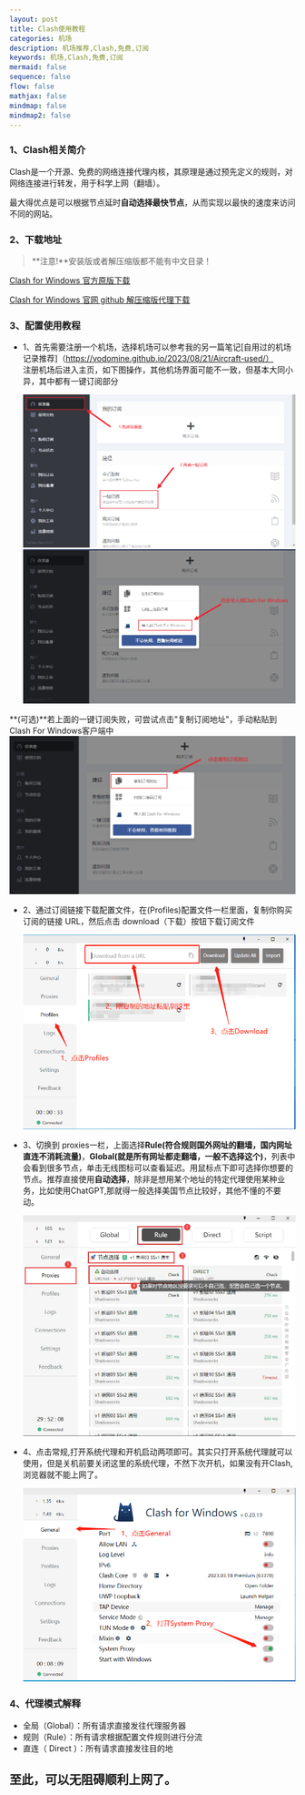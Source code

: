 ```yaml
---
layout: post
title: Clash使用教程
categories: 机场
description: 机场推荐,Clash,免费,订阅
keywords: 机场,Clash,免费,订阅
mermaid: false
sequence: false
flow: false
mathjax: false
mindmap: false
mindmap2: false
---
```


### 1、Clash相关简介

Clash是一个开源、免费的网络连接代理内核，其原理是通过预先定义的规则，对网络连接进行转发，用于科学上网（翻墙）。      

最大得优点是可以根据节点延时**自动选择最快节点**，从而实现以最快的速度来访问不同的网站。  


### 2、下载地址  

> **注意!**安装版或者解压缩版都不能有中文目录！   

[Clash for Windows 官方原版下载](https://ghproxy.com/https://github.com/Fndroid/clash_for_windows_pkg/releases/download/0.20.32/Clash.for.Windows.Setup.0.20.32.arm64.exe)

[Clash for Windows 官网 github 解压缩版代理下载](https://ghproxy.com/https://github.com/Fndroid/clash_for_windows_pkg/releases/download/0.20.32/Clash.for.Windows-0.20.32-win.7z)

### 3、配置使用教程 

- 1、首先需要注册一个机场，选择机场可以参考我的另一篇笔记[自用过的机场记录推荐]（https://vodomine.github.io/2023/08/21/Aircraft-used/）  
注册机场后进入主页，如下图操作，其他机场界面可能不一致，但基本大同小异，其中都有一键订阅部分  
    
    ![机场订阅](/images/posts/Clash/001.png)  
    ![机场订阅](/images/posts/Clash/002.png)   
    
**(可选)**若上面的一键订阅失败，可尝试点击"复制订阅地址"，手动粘贴到Clash For Windows客户端中  
    ![机场订阅](/images/posts/Clash/003.png)
    
- 2、通过订阅链接下载配置文件，在(Profiles)配置文件一栏里面，复制你购买订阅的链接 URL，然后点击 download（下载）按钮下载订阅文件  
    
    ![机场订阅](/images/posts/Clash/004.png)
    
- 3、切换到 proxies一栏，上面选择**Rule(符合规则国外网址的翻墙，国内网址直连不消耗流量)**，**Global(就是所有网址都走翻墙，一般不选择这个)**，列表中会看到很多节点，单击无线图标可以查看延迟。用鼠标点下即可选择你想要的节点。推荐直接使用**自动选择**，除非是想用某个地址的特定代理使用某种业务，比如使用ChatGPT,那就得一般选择美国节点比较好，其他不懂的不要动。
    
    ![机场订阅](/images/posts/Clash/clash-sub2.webp)
    
- 4、点击常规,打开系统代理和开机启动两项即可。其实只打开系统代理就可以使用，但是关机前要关闭这里的系统代理，不然下次开机，如果没有开Clash,浏览器就不能上网了。  
    
    ![使用Clash](/images/posts/Clash/005.png)


### 4、代理模式解释 

- 全局（Global）：所有请求直接发往代理服务器    
- 规则（Rule）：所有请求根据配置文件规则进行分流    
- 直连（ Direct ）：所有请求直接发往目的地    

## 至此，可以无阻碍顺利上网了。   